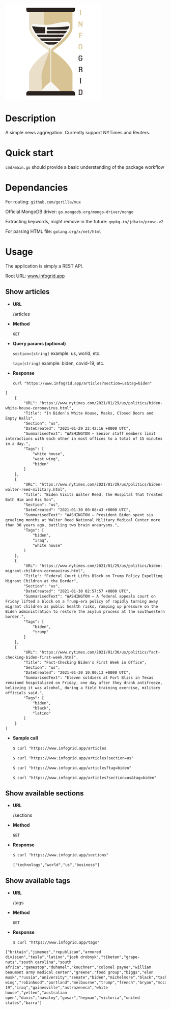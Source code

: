 <img src="./media/infogrid_logo.png" width="300" height="300">

# Description
A simple news aggregation. Currently support NYTimes and Reuters.

# Quick start
```cmd/main.go``` should provide a basic understanding of the package workflow

# Dependancies
For routing: ```github.com/gorilla/mux```

Official MongoDB driver: ```go.mongodb.org/mongo-driver/mongo```

Extracting keywords, might remove in the future: ```gopkg.in/jdkato/prose.v2```

For parsing HTML file: ```golang.org/x/net/html```

# Usage
The application is simply a REST API.

Root URL: www.infogrid.app

## Show articles
* **URL**

    /articles

* **Method**

    `GET`

* **Query params (optional)**

    `section=[string]` example: us, world, etc.

    `tag=[string]` example: biden, covid-19, etc.

* **Response**

    `curl "https://www.infogrid.app/articles?section=us&tag=biden"`

```
[
    {
        "URL": "https://www.nytimes.com/2021/01/29/us/politics/biden-white-house-coronavirus.html",
        "Title": "In Biden’s White House, Masks, Closed Doors and Empty Halls",
        "Section": "us",
        "DateCreated": "2021-01-29 22:42:16 +0000 UTC",
        "SummarisedText": "WASHINGTON — Senior staff members limit interactions with each other in most offices to a total of 15 minutes in a day.",
        "Tags": [
            "white house",
            "west wing",
            "biden"
        ]
    },
    {
        "URL": "https://www.nytimes.com/2021/01/29/us/politics/biden-walter-reed-military.html",
        "Title": "Biden Visits Walter Reed, the Hospital That Treated Both Him and His Son",
        "Section": "us",
        "DateCreated": "2021-01-30 00:08:43 +0000 UTC",
        "SummarisedText": "WASHINGTON — President Biden spent six grueling months at Walter Reed National Military Medical Center more than 30 years ago, battling two brain aneurysms.",
        "Tags": [
            "biden",
            "iraq",
            "white house"
        ]
    },
    {
        "URL": "https://www.nytimes.com/2021/01/29/us/politics/biden-migrant-children-coronavirus.html",
        "Title": "Federal Court Lifts Block on Trump Policy Expelling Migrant Children at the Border",
        "Section": "us",
        "DateCreated": "2021-01-30 02:57:57 +0000 UTC",
        "SummarisedText": "WASHINGTON — A federal appeals court on Friday lifted a block on a Trump-era policy of rapidly turning away migrant children as public health risks, ramping up pressure on the Biden administration to restore the asylum process at the southwestern border.",
        "Tags": [
            "biden",
            "trump"
        ]
    },
    {
        "URL": "https://www.nytimes.com/2021/01/30/us/politics/fact-checking-biden-first-week.html",
        "Title": "Fact-Checking Biden’s First Week in Office",
        "Section": "us",
        "DateCreated": "2021-01-30 10:00:13 +0000 UTC",
        "SummarisedText": "Eleven soldiers at Fort Bliss in Texas remained hospitalized on Friday, one day after they drank antifreeze, believing it was alcohol, during a field training exercise, military officials said.",
        "Tags": [
            "biden",
            "black",
            "latino"
        ]
    }
]
```

* **Sample call**

    `$ curl "https://www.infogrid.app/articles`

    `$ curl "https://www.infogrid.app/articles?section=us"`

    `$ curl "https://www.infogrid.app/articles?tag=biden"`

    `$ curl "https://www.infogrid.app/articles?section=us&tag=biden"`

## Show available sections

* **URL**

    /sections

* **Method**

    `GET`

* **Response**

    `$ curl "https://www.infogrid.app/sections"`

    `["technology","world","us","business"]`

## Show available tags

* **URL**

    /tags

* **Method**

    `GET`

* **Response**

    `$ curl "https://www.infogrid.app/tags"`

```
["britain","jimenez","republican","armored division","tesla","latino","josh drobnyk","tibetan","grape-nuts","south carolina","south africa","gamestop","duhamel","kouchner","colonel payne","william beaumont army medical center","greene","food group","biggs","elon musk","russia","university","senate","biden","michelmore","black","tashi","british","parker","putin","musk","west wing","robinhood","portland","melbourne","trump","french","bryan","mccarthy","chinese","covid-19","iraq","gainesville","astrazeneca","white house","yellen","australian open","davis","navalny","gosar","heyman","victoria","united states","barra"]
```

